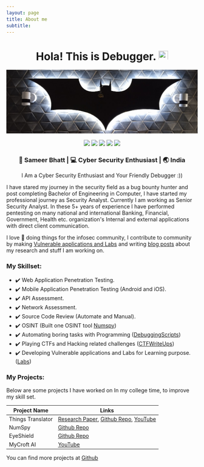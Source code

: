 ```yaml
---
layout: page
title: About me
subtitle: 
---
```


<div align="center">
  <h1> Hola! This is Debugger. <img src="https://media.giphy.com/media/hvRJCLFzcasrR4ia7z/giphy.gif" width="25px" height="25px"></h1>
</div>

<img src="/img/1500x500.jpg" alt="header image"/>

<p align='center'> 
<a href="https://www.linkedin.com/in/bhatt-sameer"><img height="25" src="https://img.shields.io/badge/LinkedIn-0077B5?style=for-the-badge&logo=linkedin&logoColor=white"></a>
<a href="https://twitter.com/sameer_bhatt5"><img height="25" src="https://img.shields.io/badge/twitter-%231DA1F2.svg?&style=for-the-badge&logo=twitter&logoColor=white"></a>
<a href="https://bhattsameer.github.io"><img height="25" src="https://img.shields.io/badge/Website-%23354230.svg?&style=for-the-badge&logo=medium&logoColor=white"></a>
<a href="https://instagram.com/bhatt_sameer"><img height="25" src="https://img.shields.io/badge/instagram-%23E4405F.svg?&style=for-the-badge&logo=instagram&logoColor=white"></a>
<a href="https://www.buymeacoffee.com/bhattsameer"><img height="25" src="https://img.shields.io/badge/buymeatea-%23fffdd0.svg?&style=for-the-badge&logo=buymeacoffee&logoColor=yellow"></a></p>

<div align="center">
<h3> 👦 Sameer Bhatt | 💻 Cyber Security Enthusiast | 🌏 India </h3> 
</div>
<div align="center">
<p>  
I Am a Cyber Security Enthusiast and Your Friendly Debugger :)) 
</p>
</div>

I have stared my journey in the security field as a bug bounty hunter and post completing Bachelor of Engineering in Computer, I have started my professional journey as Security Analyst. Currently I am working as Senior Security Analyst. In these 5+ years of experience I have performed pentesting on many national and international Banking, Financial, Government, Health etc. organization's Internal and external applications with direct client communication.  

I love 💖 doing things for the infosec community, I contribute to community by making [Vulnerable applications and Labs](https://bhattsameer.github.io/labs) and writing [blog posts](https://bhattsameer.github.io) about my research and stuff I am working on.

### My Skillset: 

- ✔️ Web Application Penetration Testing. 
- ✔️ Mobile Application Penetration Testing (Android and iOS).
- ✔️ API Assessment. 
- ✔️ Network Assessment.
- ✔️ Source Code Review (Automate and Manual).
- ✔️ OSINT (Built one OSINT tool [Numspy](https://github.com/bhattsameer/numspy))
- ✔️ Automating boring tasks with Programming ([DebuggingScripts](https://github.com/bhattsameer/devtool-snippets-forhacks)) 
- ✔️ Playing CTFs and Hacking related challenges ([CTFWriteUps](https://github.com/bhattsameer/CTFWriteUps))
- ✔️ Developing Vulnerable applications and Labs for Learning purpose. ([Labs](https://bhattsameer.github.io/labs))

### My Projects: 

Below are some projects I have worked on In my college time, to improve my skill set.

| Project Name | Links |
|--------------|-------|
| Things Translator| [Research Paper](http://ijsart.com/Home/IssueDetail/20872), [Github Repo](https://github.com/bhattsameer/ThingsTranslator), [YouTube](https://www.youtube.com/watch?v=xYSLxFrCJt0) |
| NumSpy | [Github Repo](https://github.com/bhattsameer/numspy) |
| EyeShield| [Github Repo](https://github.com/bhattsameer/Eyeshield) |
| MyCroft AI | [YouTube](https://www.youtube.com/watch?v=zOucJxqYTtM) |  

You can find more projects at [Github](https://github.com/bhattsameer?tab=repositories)

